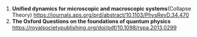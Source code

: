 1. **Unified dynamics for microscopic and macroscopic systems**(Collapse Theory) https://journals.aps.org/prd/abstract/10.1103/PhysRevD.34.470
2. **The Oxford Questions on the foundations of quantum physics** https://royalsocietypublishing.org/doi/pdf/10.1098/rspa.2013.0299

